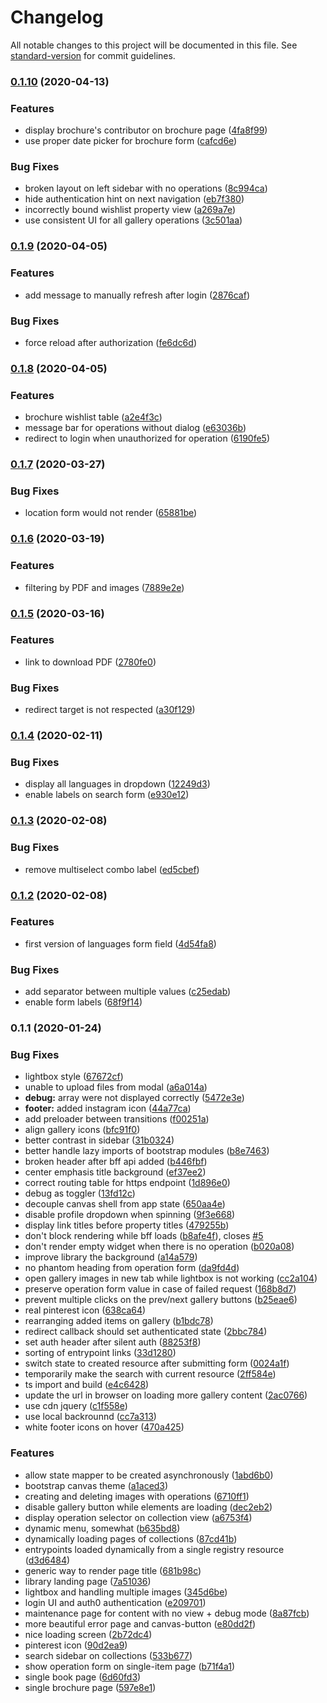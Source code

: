 # Changelog

All notable changes to this project will be documented in this file. See [standard-version](https://github.com/conventional-changelog/standard-version) for commit guidelines.

### [0.1.10](https://github.com/wikibus/www.wikibus.org/compare/v0.1.9...v0.1.10) (2020-04-13)


### Features

* display brochure's contributor on brochure page ([4fa8f99](https://github.com/wikibus/www.wikibus.org/commit/4fa8f992e0f6dad2d4999d1912c00d0cd673764a))
* use proper date picker for brochure form ([cafcd6e](https://github.com/wikibus/www.wikibus.org/commit/cafcd6ed818309789903308af8fd93a4d55fd2a1))


### Bug Fixes

* broken layout on left sidebar with no operations ([8c994ca](https://github.com/wikibus/www.wikibus.org/commit/8c994cade63e7702e00893b1692659745fa79179))
* hide authentication hint on next navigation ([eb7f380](https://github.com/wikibus/www.wikibus.org/commit/eb7f3804793353ba228f7b2c03d091e5011980d7))
* incorrectly bound wishlist property view ([a269a7e](https://github.com/wikibus/www.wikibus.org/commit/a269a7e9487c794a8210296b34a0ac332528032f))
* use consistent UI for all gallery operations ([3c501aa](https://github.com/wikibus/www.wikibus.org/commit/3c501aa420dcd5c06913229d3f7b5569c00017bf))

### [0.1.9](https://github.com/wikibus/www.wikibus.org/compare/v0.1.8...v0.1.9) (2020-04-05)


### Features

* add message to manually refresh after login ([2876caf](https://github.com/wikibus/www.wikibus.org/commit/2876cafd7e6d8de886cf8c8c2284810110757dec))


### Bug Fixes

* force reload after authorization ([fe6dc6d](https://github.com/wikibus/www.wikibus.org/commit/fe6dc6df22bf83ef9b4c98a0b95b75f4b757a34f))

### [0.1.8](https://github.com/wikibus/www.wikibus.org/compare/v0.1.7...v0.1.8) (2020-04-05)


### Features

* brochure wishlist table ([a2e4f3c](https://github.com/wikibus/www.wikibus.org/commit/a2e4f3cd98387590c74cd26458d537997c05893f))
* message bar for operations without dialog ([e63036b](https://github.com/wikibus/www.wikibus.org/commit/e63036bfde2ff6ff4c5158f92f4500e3f000099a))
* redirect to login when unauthorized for operation ([6190fe5](https://github.com/wikibus/www.wikibus.org/commit/6190fe53490d3a93b91cf8152fa9bed6c673f4f0))

### [0.1.7](https://github.com/wikibus/www.wikibus.org/compare/v0.1.6...v0.1.7) (2020-03-27)


### Bug Fixes

* location form would not render ([65881be](https://github.com/wikibus/www.wikibus.org/commit/65881be442af00ac1a30eb91faa63b941193d21d))

### [0.1.6](https://github.com/wikibus/www.wikibus.org/compare/v0.1.5...v0.1.6) (2020-03-19)


### Features

* filtering by PDF and images ([7889e2e](https://github.com/wikibus/www.wikibus.org/commit/7889e2e6d8a747b86723d9075e4d097d350074c7))

### [0.1.5](https://github.com/wikibus/www.wikibus.org/compare/v0.1.4...v0.1.5) (2020-03-16)


### Features

* link to download PDF ([2780fe0](https://github.com/wikibus/www.wikibus.org/commit/2780fe052b7d4cdae710eaebb7440554bffb0f5e))


### Bug Fixes

* redirect target is not respected ([a30f129](https://github.com/wikibus/www.wikibus.org/commit/a30f129a66983b2c6bd9b20316081d92e7119b09))

### [0.1.4](https://github.com/wikibus/www.wikibus.org/compare/v0.1.3...v0.1.4) (2020-02-11)


### Bug Fixes

* display all languages in dropdown ([12249d3](https://github.com/wikibus/www.wikibus.org/commit/12249d34f868c97b6c938313167cb45f03b36a03))
* enable labels on search form ([e930e12](https://github.com/wikibus/www.wikibus.org/commit/e930e1201376d7db302caa98638deb6039c13908))

### [0.1.3](https://github.com/wikibus/www.wikibus.org/compare/v0.1.2...v0.1.3) (2020-02-08)


### Bug Fixes

* remove multiselect combo label ([ed5cbef](https://github.com/wikibus/www.wikibus.org/commit/ed5cbef2c8028e07b617847552327cf47c51a875))

### [0.1.2](https://github.com/wikibus/www.wikibus.org/compare/v0.1.1...v0.1.2) (2020-02-08)


### Features

* first version of languages form field ([4d54fa8](https://github.com/wikibus/www.wikibus.org/commit/4d54fa84dd9193d7b6024b35d9e9689c4718c0da))


### Bug Fixes

* add separator between multiple values ([c25edab](https://github.com/wikibus/www.wikibus.org/commit/c25edab176cce3e17ba1a396252eb377394ea96e))
* enable form labels ([68f9f14](https://github.com/wikibus/www.wikibus.org/commit/68f9f146d32dd051277abf3bf35bed33c8a8fdef))

### 0.1.1 (2020-01-24)


### Bug Fixes

* lightbox style ([67672cf](https://github.com/wikibus/www.wikibus.org/commit/67672cf))
* unable to upload files from modal ([a6a014a](https://github.com/wikibus/www.wikibus.org/commit/a6a014a))
* **debug:** array were not displayed correctly ([5472e3e](https://github.com/wikibus/www.wikibus.org/commit/5472e3e))
* **footer:** added instagram icon ([44a77ca](https://github.com/wikibus/www.wikibus.org/commit/44a77ca))
* add preloader between transitions ([f00251a](https://github.com/wikibus/www.wikibus.org/commit/f00251a))
* align gallery icons ([bfc91f0](https://github.com/wikibus/www.wikibus.org/commit/bfc91f0))
* better contrast in sidebar ([31b0324](https://github.com/wikibus/www.wikibus.org/commit/31b0324))
* better handle lazy imports of bootstrap modules ([b8e7463](https://github.com/wikibus/www.wikibus.org/commit/b8e7463))
* broken header after bff api added ([b446fbf](https://github.com/wikibus/www.wikibus.org/commit/b446fbf))
* center emphasis title background ([ef37ee2](https://github.com/wikibus/www.wikibus.org/commit/ef37ee2))
* correct routing table for https endpoint ([1d896e0](https://github.com/wikibus/www.wikibus.org/commit/1d896e0))
* debug as toggler ([13fd12c](https://github.com/wikibus/www.wikibus.org/commit/13fd12c))
* decouple canvas shell from app state ([650aa4e](https://github.com/wikibus/www.wikibus.org/commit/650aa4e))
* disable profile dropdown when spinning ([9f3e668](https://github.com/wikibus/www.wikibus.org/commit/9f3e668))
* display link titles before property titles ([479255b](https://github.com/wikibus/www.wikibus.org/commit/479255b))
* don't block rendering while bff loads ([b8afe4f](https://github.com/wikibus/www.wikibus.org/commit/b8afe4f)), closes [#5](https://github.com/wikibus/www.wikibus.org/issues/5)
* don't render empty widget when there is no operation ([b020a08](https://github.com/wikibus/www.wikibus.org/commit/b020a08))
* improve library the background ([a14a579](https://github.com/wikibus/www.wikibus.org/commit/a14a579))
* no phantom heading from operation form ([da9fd4d](https://github.com/wikibus/www.wikibus.org/commit/da9fd4d))
* open gallery images in new tab while lightbox is not working ([cc2a104](https://github.com/wikibus/www.wikibus.org/commit/cc2a104))
* preserve operation form value in case of failed request ([168b8d7](https://github.com/wikibus/www.wikibus.org/commit/168b8d7))
* prevent multiple clicks on the prev/next gallery buttons ([b25eae6](https://github.com/wikibus/www.wikibus.org/commit/b25eae6))
* real pinterest icon ([638ca64](https://github.com/wikibus/www.wikibus.org/commit/638ca64))
* rearranging added items on gallery ([b1bdc78](https://github.com/wikibus/www.wikibus.org/commit/b1bdc78))
* redirect callback should set authenticated state ([2bbc784](https://github.com/wikibus/www.wikibus.org/commit/2bbc784))
* set auth header after silent auth ([88253f8](https://github.com/wikibus/www.wikibus.org/commit/88253f8))
* sorting of entrypoint links ([33d1280](https://github.com/wikibus/www.wikibus.org/commit/33d1280))
* switch state to created resource after submitting form ([0024a1f](https://github.com/wikibus/www.wikibus.org/commit/0024a1f))
* temporarily make the search with current resource ([2ff584e](https://github.com/wikibus/www.wikibus.org/commit/2ff584e))
* ts import and build ([e4c6428](https://github.com/wikibus/www.wikibus.org/commit/e4c6428))
* update the url in browser on loading more gallery content ([2ac0766](https://github.com/wikibus/www.wikibus.org/commit/2ac0766))
* use cdn jquery ([c1f558e](https://github.com/wikibus/www.wikibus.org/commit/c1f558e))
* use local backrounnd ([cc7a313](https://github.com/wikibus/www.wikibus.org/commit/cc7a313))
* white footer icons on hover ([470a425](https://github.com/wikibus/www.wikibus.org/commit/470a425))


### Features

* allow state mapper to be created asynchronously ([1abd6b0](https://github.com/wikibus/www.wikibus.org/commit/1abd6b0))
* bootstrap canvas theme ([a1aced3](https://github.com/wikibus/www.wikibus.org/commit/a1aced3))
* creating and deleting images with operations ([6710ff1](https://github.com/wikibus/www.wikibus.org/commit/6710ff1))
* disable gallery button while elements are loading ([dec2eb2](https://github.com/wikibus/www.wikibus.org/commit/dec2eb2))
* display operation selector on collection view ([a6753f4](https://github.com/wikibus/www.wikibus.org/commit/a6753f4))
* dynamic menu, somewhat ([b635bd8](https://github.com/wikibus/www.wikibus.org/commit/b635bd8))
* dynamically loading pages of collections ([87cd41b](https://github.com/wikibus/www.wikibus.org/commit/87cd41b))
* entrypoints loaded dynamically from a single registry resource ([d3d6484](https://github.com/wikibus/www.wikibus.org/commit/d3d6484))
* generic way to render page title ([681b98c](https://github.com/wikibus/www.wikibus.org/commit/681b98c))
* library landing page ([7a51036](https://github.com/wikibus/www.wikibus.org/commit/7a51036))
* lightbox and handling multiple images ([345d6be](https://github.com/wikibus/www.wikibus.org/commit/345d6be))
* login UI and auth0 authentication ([e209701](https://github.com/wikibus/www.wikibus.org/commit/e209701))
* maintenance page for content with no view + debug mode ([8a87fcb](https://github.com/wikibus/www.wikibus.org/commit/8a87fcb))
* more beautiful error page and canvas-button ([e80dd2f](https://github.com/wikibus/www.wikibus.org/commit/e80dd2f))
* nice loading screen ([2b72dc4](https://github.com/wikibus/www.wikibus.org/commit/2b72dc4))
* pinterest icon ([90d2ea9](https://github.com/wikibus/www.wikibus.org/commit/90d2ea9))
* search sidebar on collections ([533b677](https://github.com/wikibus/www.wikibus.org/commit/533b677))
* show operation form on single-item page ([b71f4a1](https://github.com/wikibus/www.wikibus.org/commit/b71f4a1))
* single book page ([6d60fd3](https://github.com/wikibus/www.wikibus.org/commit/6d60fd3))
* single brochure page ([597e8e1](https://github.com/wikibus/www.wikibus.org/commit/597e8e1))

